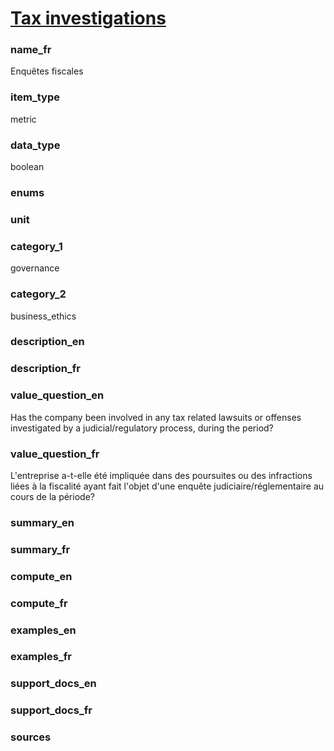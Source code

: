 
# [Tax investigations](#tax_lawsuit_bool)

### name_fr

Enquêtes fiscales

### item_type

metric

### data_type

boolean

### enums



### unit



### category_1

governance

### category_2

business_ethics

### description_en



### description_fr



### value_question_en

Has the company been involved in any tax related lawsuits or offenses
investigated by a judicial/regulatory process, during the period?

### value_question_fr

L'entreprise a-t-elle été impliquée dans des poursuites ou des
infractions liées à la fiscalité ayant fait l'objet d'une enquête judiciaire/réglementaire
au cours de la période?

### summary_en



### summary_fr



### compute_en



### compute_fr



### examples_en



### examples_fr



### support_docs_en



### support_docs_fr



### sources


            
